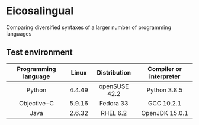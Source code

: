 # Eicosalingual
Comparing diversified syntaxes of a larger number of programming languages


## Test environment
| Programming language | Linux | Distribution | Compiler or interpreter |
| :-: | :-: | :-: | :-: |
| Python | 4.4.49 | openSUSE 42.2 | Python 3.8.5 |
| Objective-C | 5.9.16 | Fedora 33 | GCC 10.2.1 |
| Java | 2.6.32 | RHEL 6.2 | OpenJDK 15.0.1 |

